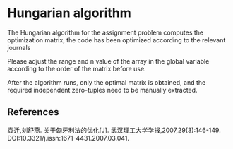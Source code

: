 # Hungarian  algorithm 
The Hungarian algorithm for the assignment problem computes the optimization matrix, the code has been optimized according to the relevant journals

Please adjust the range and n value of the array in the global variable according to the order of the matrix before use.

After the algorithm runs, only the optimal matrix is obtained, and the required independent zero-tuples need to be manually extracted.

## References

袁迁,刘舒燕. 关于匈牙利法的优化[J]. 武汉理工大学学报,2007,29(3):146-149. DOI:10.3321/j.issn:1671-4431.2007.03.041.
